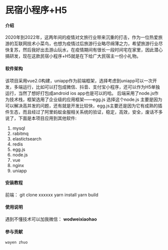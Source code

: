# 民宿小程序+H5

#### 介绍
2020年到2022年，这两年间的疫情对文旅行业带来沉重的打击，作为一位热爱旅游的互联网技术小菜鸟，也想为疫情过后旅游行业略尽绵薄之力，希望旅游行业尽快复苏，然后我好出去游山玩水，在疫情期间有很长一段时间宅在家里，因此潜心搞研发，现在这款民宿小程序+H5就是在下给广大民宿主一份小礼物。

#### 软件架构
   该项目采用vue2.0构建，uniapp作为前端框架，选择考虑到uniapp可以一次开发，多端运行，比如可以打包成微信、抖音、支付宝小程序，还可以作为H5单独运行，当然了想好打包成android  ios app也是可以的哈。
    后端采用了node.js作为技术栈，框架选用了企业级的应用框架——egg.js  选择这个node.js 主要是因为可以解决高并发的问题，还有就是开发比较快，egg.js主要还是因为它有成熟的插件生态，而且经过了阿里蚂蚁金服相关系统的验证，稳定，高效，安全，废话不多说了，下面是本项目应用到其他软件:



1. mysql
1. rabitmq
1. elastictsearch
1. redis
1. egg.js
1. node.js
1. vue
1. nginx
1. uniapp 




#### 安装教程
前端：
git clone xxxxxx
yarn install
yarn build

#### 使用说明

  遇到不懂技术可以加我微信： **wodweixiaohao** 


#### 参与贡献

    wayen zhuo

